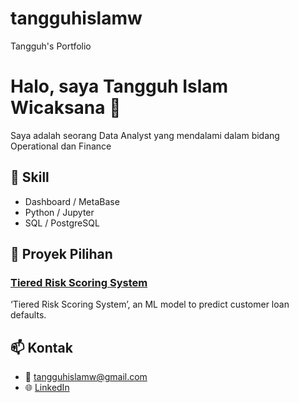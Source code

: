 # tangguhislamw
Tangguh's Portfolio
# Halo, saya Tangguh Islam Wicaksana 👋

Saya adalah seorang Data Analyst yang mendalami dalam bidang Operational dan Finance

## 🔧 Skill
- Dashboard / MetaBase
- Python / Jupyter 
- SQL / PostgreSQL

## 📂 Proyek Pilihan
### [Tiered Risk Scoring System](tbd)
‘Tiered Risk Scoring System’, an ML model to predict customer loan defaults.

## 📫 Kontak
- 📧 tangguhislamw@gmail.com
- 🌐 [LinkedIn]([https://www.linkedin.com/in/tangguhiw/])
